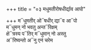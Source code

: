 +++
title = "०३ मधुमतीरोषधीर्द्याव आपो"

+++
म᳓धुमतीर् ओ᳓षधीर् द्या᳓व आ᳓पो  
म᳓धुमन् नो भवतु अन्त᳓रिक्षम्  
क्षे᳓त्रस्य प᳓तिर् म᳓धुमान् नो अस्तु  
अ᳓रिष्यन्तो अ᳓नु एनं चरेम